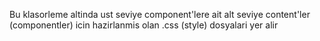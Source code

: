 Bu klasorleme altinda ust seviye component'lere ait alt seviye content'ler (componentler) icin hazirlanmis olan .css (style) dosyalari yer alir